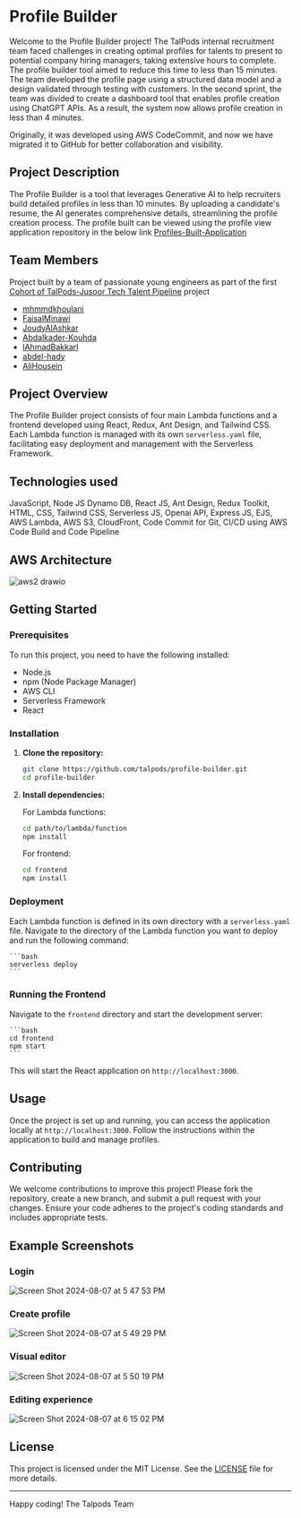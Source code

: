 # Profile Builder

Welcome to the Profile Builder project! The TalPods internal recruitment team faced challenges in creating optimal profiles for talents to present to potential company hiring managers, taking extensive hours to complete. The profile builder tool aimed to reduce this time to less than 15 minutes. The team developed the profile page using a structured data model and a design validated through testing with customers. In the second sprint, the team was divided to create a dashboard tool that enables profile creation using ChatGPT APIs. As a result, the system now allows profile creation in less than 4 minutes.

Originally, it was developed using AWS CodeCommit, and now we have migrated it to GitHub for better collaboration and visibility.

## Project Description

The Profile Builder is a tool that leverages Generative AI to help recruiters build detailed profiles in less than 10 minutes. By uploading a candidate's resume, the AI generates comprehensive details, streamlining the profile creation process. The profile built can be viewed using the profile view application repository in the below link
[Profiles-Built-Application](https://github.com/talpods/talent-profiles)

## Team Members

Project built by a team of passionate young engineers as part of the first [Cohort of TalPods-Jusoor Tech Talent Pipeline](https://talpods.io/talpods-jusoor-tech-talent-pipeline.html) project

- [mhmmdkhoulani](https://github.com/mhmmdkhoulani)
- [FaisalMinawi](https://github.com/FaisalMinawi)
- [JoudyAlAshkar](https://github.com/JoudyAlAshkar)
- [Abdalkader-Kouhda](https://github.com/Abdalkader-Kouhda)
- [lAhmadBakkarl](https://github.com/lAhmadBakkarl)
- [abdel-hady](https://github.com/abdel-hady)
- [AliHousein](https://github.com/AliHousein)

## Project Overview

The Profile Builder project consists of four main Lambda functions and a frontend developed using React, Redux, Ant Design, and Tailwind CSS. Each Lambda function is managed with its own `serverless.yaml` file, facilitating easy deployment and management with the Serverless Framework.

## Technologies used 

JavaScript, Node JS Dynamo DB, React JS, Ant Design, Redux Toolkit, HTML, CSS, Tailwind CSS, Serverless JS, Openai API, Express JS, EJS, AWS Lambda, AWS S3, CloudFront, Code Commit for Git, CI/CD using AWS Code Build and Code Pipeline

## AWS Architecture
![aws2 drawio](https://github.com/user-attachments/assets/800538fa-ec0d-437e-8d64-b828db079a95)


## Getting Started

### Prerequisites

To run this project, you need to have the following installed:

- Node.js
- npm (Node Package Manager)
- AWS CLI
- Serverless Framework
- React

### Installation

1. **Clone the repository:**

    ```bash
    git clone https://github.com/talpods/profile-builder.git
    cd profile-builder
    ```

2. **Install dependencies:**

    For Lambda functions:

    ```bash
    cd path/to/lambda/function
    npm install
    ```

    For frontend:

    ```bash
    cd frontend
    npm install
    ```

### Deployment

Each Lambda function is defined in its own directory with a `serverless.yaml` file. Navigate to the directory of the Lambda function you want to deploy and run the following command:

    ```bash
    serverless deploy
    ```

### Running the Frontend

Navigate to the `frontend` directory and start the development server:

    ```bash
    cd frontend
    npm start
    ```

This will start the React application on `http://localhost:3000`.

## Usage

Once the project is set up and running, you can access the application locally at `http://localhost:3000`. Follow the instructions within the application to build and manage profiles.

## Contributing

We welcome contributions to improve this project! Please fork the repository, create a new branch, and submit a pull request with your changes. Ensure your code adheres to the project's coding standards and includes appropriate tests.

## Example Screenshots
### Login
![Screen Shot 2024-08-07 at 5 47 53 PM](https://github.com/user-attachments/assets/950f03b3-7421-48fe-88fd-b2e1ba78429d)
### Create profile
![Screen Shot 2024-08-07 at 5 49 29 PM](https://github.com/user-attachments/assets/5fa7e475-5352-4f4b-b2a2-48a945f553fd)
### Visual editor
![Screen Shot 2024-08-07 at 5 50 19 PM](https://github.com/user-attachments/assets/cc125c9b-1b6a-4a22-9a32-6ebdab90b936)
### Editing experience
![Screen Shot 2024-08-07 at 6 15 02 PM](https://github.com/user-attachments/assets/f55c48e9-d418-49b3-90c6-be303450d378)

## License

This project is licensed under the MIT License. See the [LICENSE](LICENSE) file for more details.

---

Happy coding! The Talpods Team
